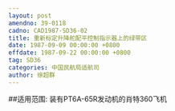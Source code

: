 ```yaml
---
layout: post
amendno: 39-0118
cadno: CAD1987-SD36-02
title: 重新标定升降舵配平控制指示器上的绿带区
date: 1987-09-09 00:00:00 +0800
effdate: 1987-09-22 00:00:00 +0800
tag: SD36
categories: 中国民航局适航司
author: 徐超群
---
```


##适用范围:
装有PT6A-65R发动机的肖特360飞机

